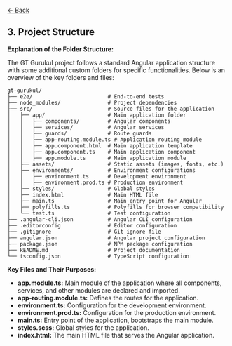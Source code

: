 [<- Back](../overview.md)

## 3. Project Structure

**Explanation of the Folder Structure:**

The GT Gurukul project follows a standard Angular application structure with some additional custom folders for specific functionalities. Below is an overview of the key folders and files:

```
gt-gurukul/
├── e2e/                        # End-to-end tests
├── node_modules/               # Project dependencies
├── src/                        # Source files for the application
│   ├── app/                    # Main application folder
│   │   ├── components/         # Angular components
│   │   ├── services/           # Angular services
│   │   ├── guards/             # Route guards
│   │   ├── app-routing.module.ts # Application routing module
│   │   ├── app.component.html  # Main application template
│   │   ├── app.component.ts    # Main application component
│   │   ├── app.module.ts       # Main application module
│   ├── assets/                 # Static assets (images, fonts, etc.)
│   ├── environments/           # Environment configurations
│   │   ├── environment.ts      # Development environment
│   │   ├── environment.prod.ts # Production environment
│   ├── styles/                 # Global styles
│   ├── index.html              # Main HTML file
│   ├── main.ts                 # Main entry point for Angular
│   ├── polyfills.ts            # Polyfills for browser compatibility
│   └── test.ts                 # Test configuration
├── .angular-cli.json           # Angular CLI configuration
├── .editorconfig               # Editor configuration
├── .gitignore                  # Git ignore file
├── angular.json                # Angular project configuration
├── package.json                # NPM package configuration
├── README.md                   # Project documentation
└── tsconfig.json               # TypeScript configuration
```


**Key Files and Their Purposes:**

- **app.module.ts:** Main module of the application where all components, services, and other modules are declared and imported.
- **app-routing.module.ts:** Defines the routes for the application.
- **environment.ts:** Configuration for the development environment.
- **environment.prod.ts:** Configuration for the production environment.
- **main.ts:** Entry point of the application, bootstraps the main module.
- **styles.scss:** Global styles for the application.
- **index.html:** The main HTML file that serves the Angular application.

